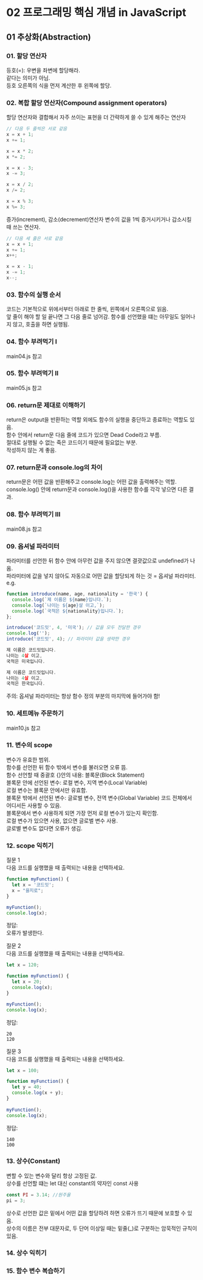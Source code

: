 # 02 프로그래밍 핵심 개념 in JavaScript   

## 01 추상화(Abstraction)

### 01. 할당 연산자
등호(=): 우변을 좌변에 할당해라.   
같다는 의미가 아님.   
등호 오른쪽의 식을 먼저 계산한 후 왼쪽에 할당.

### 02. 복합 할당 연산자(Compound assignment operators)
할당 연산자와 결합해서 자주 쓰이는 표현을 더 간략하게 쓸 수 있게 해주는 연산자   
```JavaScript
// 다음 두 줄씩은 서로 같음
x = x + 1;
x += 1;

x = x * 2;
x *= 2;

x = x - 3;
x -= 3;

x = x / 2;
x /= 2;

x = x % 3;
x %= 3;
```

증가(increment), 감소(decrement)연산자
변수의 값을 1씩 증거시키거나 갑소시킬 때 쓰는 연산자.
```JavaScript
// 다음 세 줄은 서로 같음
x = x + 1;
x += 1;
x++;

x = x - 1;
x -= 1;
x--;
```


### 03. 함수의 실행 순서
코드는 기본적으로 위에서부터 아래로 한 줄씩, 왼쪽에서 오른쪽으로 읽음.   
앞 줄이 해야 할 일 끝나면 그 다음 줄로 넘어감.
함수를 선언했을 떄는 아무일도 일어나지 않고, 호출을 하면 실행됨.

### 04. 함수 부려먹기 I
main04.js 참고

### 05. 함수 부려먹기 II
main05.js 참고

### 06. return문 제대로 이해하기
return은 output을 반환하는 역할 외에도 함수의 실행을 중단하고 종료하는 역할도 있음.   
함수 안에서 return문 다음 줄에 코드가 있으면 Dead Code라고 부름.   
절대로 실행될 수 없는 죽은 코드이기 때문에 필요없는 부분.   
작성하지 않는 게 좋음.

### 07. return문과 console.log의 차이
return문은 어떤 값을 반환해주고 console.log는 어떤 값을 출력해주는 역할.
console.log() 안에 return문과 console.log()을 사용한 함수를 각각 넣으면 다른 결과.

### 08. 함수 부려먹기 III
main08.js 참고

### 09. 옵셔널 파라미터
파라미터를 선언한 뒤 함수 안에 아무런 값을 주지 않으면 결괏값으로 undefined가 나옴.   
파라미터에 값을 넣지 않아도 자동으로 어떤 값을 할당되게 하는 것 = 옵셔널 파라미터.   
e.g.   
```JavaScript
function introduce(name, age, nationality = '한국') {
  console.log(`제 이름은 ${name}입니다.`);
  console.log(`나이는 ${age}살 이고,`);
  console.log(`국적은 ${nationality}입니다.`);
};

introduce('코드잇', 4, '미국'); // 값을 모두 전달한 경우
console.log('');
introduce('코드잇', 4); // 파라미터 값을 생략한 경우
```
```JavaScript
제 이름은 코드잇입니다.
나이는 4살 이고,
국적은 미국입니다.

제 이름은 코드잇입니다.
나이는 4살 이고,
국적은 한국입니다.
```

주의: 옵셔널 파라미터는 항상 함수 정의 부분의 마지막에 들어가야 함!

### 10. 세트메뉴 주문하기
main10.js 참고

### 11. 변수의 scope
변수가 유효한 범위.   
함수를 선언한 뒤 함수 밖에서 변수를 불러오면 오류 뜸.   
함수 선언할 때 중괄호 {}안의 내용: 블록문(Block Statement)   
블록문 안에 선언된 변수: 로컬 변수, 지역 변수(Local Variable)   
로컬 변수는 블록문 안에서만 유효함.   
블록문 밖에서 선언된 변수: 글로벌 변수, 전역 변수(Global Variable)
코드 전체에서 어디서든 사용할 수 있음.   
블록문에서 변수 사용하게 되면 가장 먼저 로컬 변수가 있는지 확인함.   
로컬 변수가 있으면 사용, 없으면 글로벌 변수 사용.   
글로별 변수도 없다면 오류가 생김.

### 12. scope 익히기
질문 1   
다음 코드를 실행했을 때 출력되는 내용을 선택하세요.   
```JavaScript
function myFunction() {
  let x = '코드잇';
  x = "을지로";
}

myFunction();
console.log(x);
```

정답:   
오류가 발생한다.   


질문 2   
다음 코드를 실행했을 때 출력되는 내용을 선택하세요.
```JavaScript
let x = 120;

function myFunction() {
  let x = 20;
  console.log(x);
}

myFunction();
console.log(x);
```

정답:   
```
20
120
```


질문 3   
다음 코드를 실행했을 때 출력되는 내용을 선택하세요.
```JavaScript
let x = 100;

function myFunction() {
  let y = 40;
  console.log(x + y);
}
   
myFunction();
console.log(x);
```

정답:   
```
140
100
```



### 13. 상수(Constant)
변할 수 있는 변수와 달리 항상 고정된 값.   
상수를 선언할 떄는 let 대신 constant의 약자인 const 사용
```JavaScript
const PI = 3.14; //원주율
pi = 3;
```
상수로 선언한 값은 밑에서 어떤 값을 할당하려 하면 오류가 뜨기 때문에 보호할 수 있음.   
상수의 이름은 전부 대문자로, 두 단어 이상일 때는 밑줄(_)로 구분하는 암묵적인 규칙이 있음.

### 14. 상수 익히기

### 15. 함수 변수 복습하기
